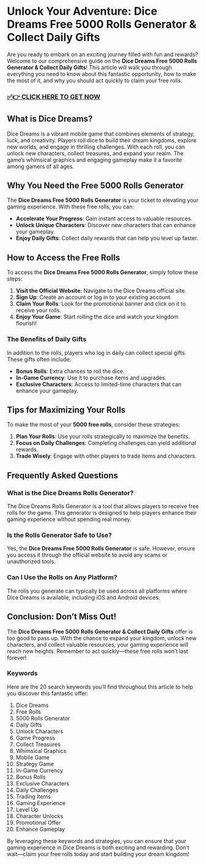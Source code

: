 # Unlock Your Adventure: Dice Dreams Free 5000 Rolls Generator & Collect Daily Gifts

Are you ready to embark on an exciting journey filled with fun and rewards? Welcome to our comprehensive guide on the **Dice Dreams Free 5000 Rolls Generator & Collect Daily Gifts**! This article will walk you through everything you need to know about this fantastic opportunity, how to make the most of it, and why you should act quickly to claim your free rolls.

### [✅👉 CLICK HERE TO GET NOW](https://freerewards.xyz/dice/dreams/)

## What is Dice Dreams?

Dice Dreams is a vibrant mobile game that combines elements of strategy, luck, and creativity. Players roll dice to build their dream kingdoms, explore new worlds, and engage in thrilling challenges. With each roll, you can unlock new characters, collect treasures, and expand your realm. The game’s whimsical graphics and engaging gameplay make it a favorite among gamers of all ages.

## Why You Need the Free 5000 Rolls Generator

The **Dice Dreams Free 5000 Rolls Generator** is your ticket to elevating your gaming experience. With these free rolls, you can:

- **Accelerate Your Progress**: Gain instant access to valuable resources.
- **Unlock Unique Characters**: Discover new characters that can enhance your gameplay.
- **Enjoy Daily Gifts**: Collect daily rewards that can help you level up faster.

## How to Access the Free Rolls

To access the **Dice Dreams Free 5000 Rolls Generator**, simply follow these steps:

1. **Visit the Official Website**: Navigate to the Dice Dreams official site.
2. **Sign Up**: Create an account or log in to your existing account.
3. **Claim Your Rolls**: Look for the promotional banner and click on it to receive your rolls.
4. **Enjoy Your Game**: Start rolling the dice and watch your kingdom flourish!

### The Benefits of Daily Gifts

In addition to the rolls, players who log in daily can collect special gifts. These gifts often include:

- **Bonus Rolls**: Extra chances to roll the dice.
- **In-Game Currency**: Use it to purchase items and upgrades.
- **Exclusive Characters**: Access to limited-time characters that can enhance your gameplay.

## Tips for Maximizing Your Rolls

To make the most of your **5000 free rolls**, consider these strategies:

1. **Plan Your Rolls**: Use your rolls strategically to maximize the benefits.
2. **Focus on Daily Challenges**: Completing challenges can yield additional rewards.
3. **Trade Wisely**: Engage with other players to trade items and characters.

## Frequently Asked Questions

### What is the Dice Dreams Rolls Generator?

The Dice Dreams Rolls Generator is a tool that allows players to receive free rolls for the game. This generator is designed to help players enhance their gaming experience without spending real money.

### Is the Rolls Generator Safe to Use?

Yes, the **Dice Dreams Free 5000 Rolls Generator** is safe. However, ensure you access it through the official website to avoid any scams or unauthorized tools.

### Can I Use the Rolls on Any Platform?

The rolls you generate can typically be used across all platforms where Dice Dreams is available, including iOS and Android devices.

## Conclusion: Don’t Miss Out!

The **Dice Dreams Free 5000 Rolls Generator & Collect Daily Gifts** offer is too good to pass up. With the chance to expand your kingdom, unlock new characters, and collect valuable resources, your gaming experience will reach new heights. Remember to act quickly—these free rolls won’t last forever!

### Keywords

Here are the 20 search keywords you’ll find throughout this article to help you discover this fantastic offer:

1. Dice Dreams
2. Free Rolls
3. 5000 Rolls Generator
4. Daily Gifts
5. Unlock Characters
6. Game Progress
7. Collect Treasures
8. Whimsical Graphics
9. Mobile Game
10. Strategy Game
11. In-Game Currency
12. Bonus Rolls
13. Exclusive Characters
14. Daily Challenges
15. Trading Items
16. Gaming Experience
17. Level Up
18. Character Unlocks
19. Promotional Offer
20. Enhance Gameplay

By leveraging these keywords and strategies, you can ensure that your gaming experience in Dice Dreams is both exciting and rewarding. Don’t wait—claim your free rolls today and start building your dream kingdom!
